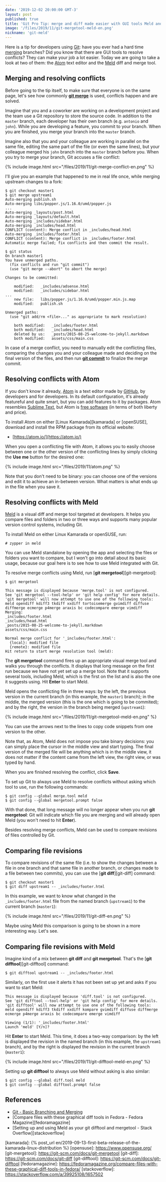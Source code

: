 ```yaml
---
date: '2019-12-02 20:00:00 GMT-3'
layout: post
published: true
title: 'Git Pro Tip: merge and diff made easier with GUI tools Meld and Atom'
image: '/files/2019/11/git-mergetool-meld-en.png'
nickname: 'git-meld'
---
```


Here is a tip for developers using [Git]: have you ever had a hard time [merging][merge] branches? Did you know that there are GUI tools to resolve conflicts? They can make your job a lot easier. Today we are going to take a look at two of them: the [Atom] text editor and the [Meld] diff and merge tool.

<!--more-->

## Merging and resolving conflicts

Before going to the tip itself, to make sure that everyone is on the same page, let's see how commonly [**git merge**][git-merge] is used, conflicts happen and are solved.

Imagine that you and a coworker are working on a development project and the team use a Git repository to store the source code. In addition to the `master` branch, each developer has their own branch (e.g. `antonio` and `john`). While you are developing a feature, you commit to your branch. When you are finished, you merge your branch into the `master` branch.

Imagine also that you and your colleague are working in parallel on the same file, editing the same part of the file (or even the same lines), but your colleague merged his `john` branch into the `master` branch before you. When you try to merge your branch, Git accuses a file conflict:

{% include image.html src="/files/2019/11/git-merge-conflict-en.png" %}

I'll give you an example that happened to me in real life once, while merging upstream changes to a fork:

```
$ git checkout master1
$ git merge upstream1
Auto-merging publish.sh
Auto-merging libs/popper.js/1.16.0/umd/popper.js
...
Auto-merging _layouts/post.html
Auto-merging _layouts/default.html
Auto-merging _includes/sidebar.html
Auto-merging _includes/head.html
CONFLICT (content): Merge conflict in _includes/head.html
Auto-merging _includes/footer.html
CONFLICT (content): Merge conflict in _includes/footer.html
Automatic merge failed; fix conflicts and then commit the result.
```

```
$ git status
On branch master1
You have unmerged paths.
  (fix conflicts and run "git commit")
  (use "git merge --abort" to abort the merge)

Changes to be committed:

	modified:   _includes/adsense.html
	modified:   _includes/sidebar.html
...
	new file:   libs/popper.js/1.16.0/umd/popper.min.js.map
	modified:   publish.sh

Unmerged paths:
  (use "git add/rm <file>..." as appropriate to mark resolution)

	both modified:   _includes/footer.html
	both modified:   _includes/head.html
	deleted by us:   _posts/2015-08-25-welcome-to-jekyll.markdown
	both modified:   assets/css/main.css
```

In case of a merge conflict, you need to manually edit the conflicting files, comparing the changes you and your colleague made and deciding on the final version of the files, and then run [**git commit**][git-commit] to finalize the merge commit.

## Resolving conflicts with Atom

If you don't know it already, [Atom] is a text editor made by [GitHub], by developers and for developers. In its default configuration, it's already featureful and quite smart, but you can add features to it by packages. Atom resembles [Sublime Text][sublimetext], but Atom is [free software][free-sw] (in terms of both liberty and price).

To install Atom on either [Linux Kamarada][kamarada] or [openSUSE], download and install the RPM package from its official website:

- [https://atom.io/](https://atom.io/)

When you open a conflicting file with Atom, it allows you to easily choose between one or the other version of the conflicting lines by simply clicking the **Use me** button for the desired one:

{% include image.html src="/files/2019/11/atom.png" %}

Note that you don't need to be binary: you can choose one of the versions and edit it to achieve an in-between version. What matters is what ends up in the file when you save it.

## Resolving conflicts with Meld

[Meld] is a visual diff and merge tool targeted at developers. It helps you compare files and folders in two or three ways and supports many popular version control systems, including Git.

To install Meld on either Linux Kamarada or openSUSE, run:

```
# zypper in meld
```

You can use Meld standalone by opening the app and selecting the files or folders you want to compare, but I won't go into detail about its basic usage, because our goal here is to see how to use Meld integrated with Git.

To resolve merge conflicts using Meld, run [**git mergetool**][git-mergetool]:

```
$ git mergetool

This message is displayed because 'merge.tool' is not configured.
See 'git mergetool --tool-help' or 'git help config' for more details.
'git mergetool' will now attempt to use one of the following tools:
meld opendiff kdiff3 tkdiff xxdiff tortoisemerge gvimdiff diffuse diffmerge ecmerge p4merge araxis bc codecompare emerge vimdiff
Merging:
_includes/footer.html
_includes/head.html
_posts/2015-08-25-welcome-to-jekyll.markdown
assets/css/main.css

Normal merge conflict for '_includes/footer.html':
  {local}: modified file
  {remote}: modified file
Hit return to start merge resolution tool (meld):
```

The **git mergetool** command fires up an appropriate visual merge tool and walks you through the conflicts. It displays that long message on the first run because we have not yet set up a merge tool. Note that it supports several tools, including Meld, which is the first on the list and is also the one it suggests using. Hit **Enter** to start Meld.

Meld opens the conflicting file in three ways: by the left, the previous version in the current branch (in this example, the `master1` branch); in the middle, the merged version (this is the one which is going to be commited); and by the right, the version in the branch being merged (`upstream1`):

{% include image.html src="/files/2019/11/git-mergetool-meld-en.png" %}

You can use the arrows next to the lines to copy code snippets from one version to the other.

Note that, as Atom, Meld does not impose you take binary decisions: you can simply place the cursor in the middle view and start typing. The final version of the merged file will be anything which is in the middle view, it does not matter if the content came from the left view, the right view, or was typed by hand.

When you are finished resolving the conflict, click **Save**.

To set up Git to always use Meld to resolve conflicts without asking which tool to use, run the following commands:

```
$ git config --global merge.tool meld
$ git config --global mergetool.prompt false
```

With that done, that long message will no longer appear when you run **git mergetool**: Git will indicate which file you are merging and will already open Meld (you won't need to hit **Enter**).

Besides resolving merge conflicts, Meld can be used to compare revisions of files controlled by Git.

## Comparing file revisions

To compare revisions of the same file (i.e. to show the changes between a file in one branch and that same file in another branch, or changes made to a file between two commits), you can use the [**git diff**][git-diff] command:

```
$ git checkout master1
$ git diff upstream1 -- _includes/footer.html
```

In this example, we want to know what changed in the `_includes/footer.html` file from the named branch (`upstream1`) to the current branch (`master1`):

{% include image.html src="/files/2019/11/git-diff-en.png" %}

Maybe using Meld this comparison is going to be shown in a more interesting way. Let's see.

## Comparing file revisions with Meld

Imagine kind of a mix between **git diff** and **git mergetool**. That's the [**git difftool**][git-difftool] command:

```
$ git difftool upstream1 -- _includes/footer.html
```

Similarly, on the first use it alerts it has not been set up yet and asks if you want to start Meld:

```
This message is displayed because 'diff.tool' is not configured.
See 'git difftool --tool-help' or 'git help config' for more details.
'git difftool' will now attempt to use one of the following tools:
meld opendiff kdiff3 tkdiff xxdiff kompare gvimdiff diffuse diffmerge ecmerge p4merge araxis bc codecompare emerge vimdiff

Viewing (1/1): '_includes/footer.html'
Launch 'meld' [Y/n]?
```

Hit **Enter** to start Meld. This time, it does a two-way comparison: by the left is displayed the revision in the named branch (in this example, the `upstream1` branch), and by the right is displayed the revision in the current branch (`master1`):

{% include image.html src="/files/2019/11/git-difftool-meld-en.png" %}

Setting up **git difftool** to always use Meld without asking is also similar:

```
$ git config --global diff.tool meld
$ git config --global difftool.prompt false
```

## References

- [Git - Basic Branching and Merging][merge]
- [Compare files with these graphical diff tools in Fedora - Fedora Magazine][fedoramagazine]
- [Setting up and using Meld as your git difftool and mergetool - Stack Overflow][stackoverflow]

[git]:              https://git-scm.com/
[merge]:            https://git-scm.com/book/en/v2/Git-Branching-Basic-Branching-and-Merging
[atom]:             https://atom.io/
[meld]:             https://meldmerge.org/
[git-merge]:        https://git-scm.com/docs/git-merge
[git-commit]:       https://git-scm.com/docs/git-commit
[github]:           https://github.com/
[sublimetext]:      https://www.sublimetext.com/
[free-sw]:          https://www.gnu.org/philosophy/free-sw.html
[kamarada]:         {% post_url en/2019-09-13-first-beta-release-of-the-kamarada-linux-distribution %}
[opensuse]:         https://www.opensuse.org/
[git-mergetool]:    https://git-scm.com/docs/git-mergetool
[git-diff]:         https://git-scm.com/docs/git-diff
[git-difftool]:     https://git-scm.com/docs/git-difftool
[fedoramagazine]:   https://fedoramagazine.org/compare-files-with-these-graphical-diff-tools-in-fedora/
[stackoverflow]:    https://stackoverflow.com/a/39925108/1657502
